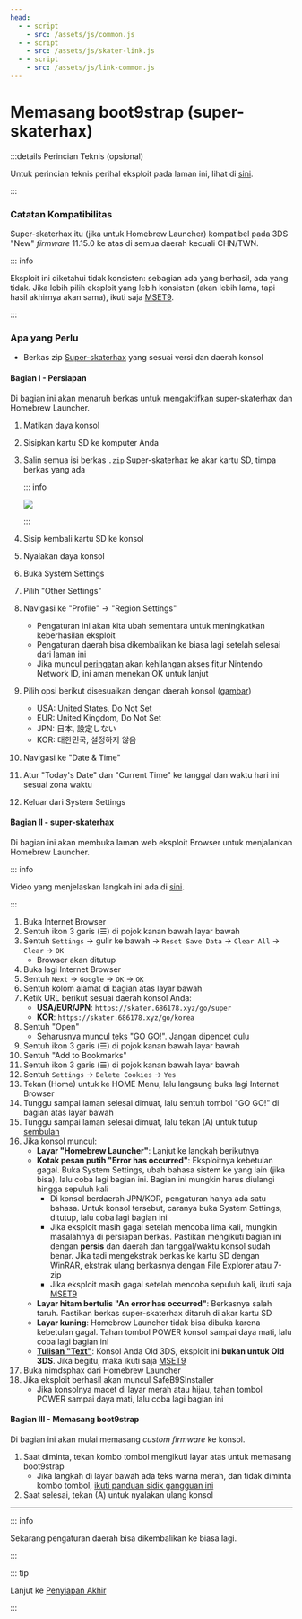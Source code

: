 ```yaml
---
head:
  - - script
    - src: /assets/js/common.js
  - - script
    - src: /assets/js/skater-link.js
  - - script
    - src: /assets/js/link-common.js
---
```


# Memasang boot9strap (super-skaterhax)

:::details Perincian Teknis (opsional)

Untuk perincian teknis perihal eksploit pada laman ini, lihat di [sini](https://github.com/zoogie/super-skaterhax).

:::

### Catatan Kompatibilitas

Super-skaterhax itu (jika untuk Homebrew Launcher) kompatibel pada 3DS "New" _firmware_ 11.15.0 ke atas di semua daerah kecuali CHN/TWN.

::: info

Eksploit ini diketahui tidak konsisten: sebagian ada yang berhasil, ada yang tidak. Jika lebih pilih eksploit yang lebih konsisten (akan lebih lama, tapi hasil akhirnya akan sama), ikuti saja [MSET9](installing-boot9strap-\(mset9\)).

:::

### Apa yang Perlu

- Berkas zip [Super-skaterhax](https://skater.nintendohomebrew.com) yang sesuai versi dan daerah konsol

#### Bagian I - Persiapan

Di bagian ini akan menaruh berkas untuk mengaktifkan super-skaterhax dan Homebrew Launcher.

1. Matikan daya konsol

2. Sisipkan kartu SD ke komputer Anda

3. Salin semua isi berkas `.zip` Super-skaterhax ke akar kartu SD, timpa berkas yang ada

    ::: info

    ![](/images/screenshots/skaterhax/skater-root-layout.png)

    :::

4. Sisip kembali kartu SD ke konsol

5. Nyalakan daya konsol

6. Buka System Settings

7. Pilih "Other Settings"

8. Navigasi ke "Profile" -> "Region Settings"
    - Pengaturan ini akan kita ubah sementara untuk meningkatkan keberhasilan eksploit
    - Pengaturan daerah bisa dikembalikan ke biasa lagi setelah selesai dari laman ini
    - Jika muncul [peringatan](/images/screenshots/skaterhax/country-change-notice.png) akan kehilangan akses fitur Nintendo Network ID, ini aman menekan OK untuk lanjut

9. Pilih opsi berikut disesuaikan dengan daerah konsol ([gambar](/images/screenshots/skaterhax/skater-lang.png))
    - USA: United States, Do Not Set
    - EUR: United Kingdom, Do Not Set
    - JPN: 日本, 設定しない
    - KOR: 대한민국, 설정하지 않음

10. Navigasi ke "Date & Time"

11. Atur "Today's Date" dan "Current Time" ke tanggal dan waktu hari ini sesuai zona waktu

12. Keluar dari System Settings

#### Bagian II - super-skaterhax

Di bagian ini akan membuka laman web eksploit Browser untuk menjalankan Homebrew Launcher.

::: info

Video yang menjelaskan langkah ini ada di [sini](https://www.youtube.com/watch?v=DEcZB72vJts).

:::

1. Buka Internet Browser
2. Sentuh ikon 3 garis (☰) di pojok kanan bawah layar bawah
3. Sentuh `Settings` -> gulir ke bawah -> `Reset Save Data` -> `Clear All` -> `Clear` -> `OK`
    - Browser akan ditutup
4. Buka lagi Internet Browser
5. Sentuh `Next` -> `Google` -> `OK` -> `OK`
6. Sentuh kolom alamat di bagian atas layar bawah
7. Ketik URL berikut sesuai daerah konsol Anda:
    - **USA/EUR/JPN**: `https://skater.686178.xyz/go/super`
    - **KOR**: `https://skater.686178.xyz/go/korea`
8. Sentuh "Open"
    - Seharusnya muncul teks "GO GO!". Jangan dipencet dulu
9. Sentuh ikon 3 garis (☰) di pojok kanan bawah layar bawah
10. Sentuh "Add to Bookmarks"
11. Sentuh ikon 3 garis (☰) di pojok kanan bawah layar bawah
12. Sentuh `Settings` -> `Delete Cookies` -> `Yes`
13. Tekan (Home) untuk ke HOME Menu, lalu langsung buka lagi Internet Browser
14. Tunggu sampai laman selesai dimuat, lalu sentuh tombol "GO GO!" di bagian atas layar bawah
15. Tunggu sampai laman selesai dimuat, lalu tekan (A) untuk tutup [sembulan](/images/screenshots/skaterhax/skater-popup.png)
16. Jika konsol muncul:
    - **Layar "Homebrew Launcher"**: Lanjut ke langkah berikutnya
    - **Kotak pesan putih "Error has occurred"**: Eksploitnya kebetulan gagal. Buka System Settings, ubah bahasa sistem ke yang lain (jika bisa), lalu coba lagi bagian ini. Bagian ini mungkin harus diulangi hingga sepuluh kali
        - Di konsol berdaerah JPN/KOR, pengaturan hanya ada satu bahasa. Untuk konsol tersebut, caranya buka System Settings, ditutup, lalu coba lagi bagian ini
        - Jika eksploit masih gagal setelah mencoba lima kali, mungkin masalahnya di persiapan berkas. Pastikan mengikuti bagian ini dengan **persis** dan daerah dan tanggal/waktu konsol sudah benar. Jika tadi mengekstrak berkas ke kartu SD dengan WinRAR, ekstrak ulang berkasnya dengan File Explorer atau 7-zip
        - Jika eksploit masih gagal setelah mencoba sepuluh kali, ikuti saja [MSET9](installing-boot9strap-\(mset9\))
    - **Layar hitam bertulis "An error has occurred"**: Berkasnya salah taruh. Pastikan berkas super-skaterhax ditaruh di akar kartu SD
    - **Layar kuning**: Homebrew Launcher tidak bisa dibuka karena kebetulan gagal. Tahan tombol POWER konsol sampai daya mati, lalu coba lagi bagian ini
    - **[Tulisan "Text"](/images/screenshots/skaterhax/skater-old3ds.png)**: Konsol Anda Old 3DS, eksploit ini **bukan untuk Old 3DS**. Jika begitu, maka ikuti saja [MSET9](installing-boot9strap-\(mset9\))
17. Buka nimdsphax dari Homebrew Launcher
18. Jika eksploit berhasil akan muncul SafeB9SInstaller
    - Jika konsolnya macet di layar merah atau hijau, tahan tombol POWER sampai daya mati, lalu coba lagi bagian ini

#### Bagian III - Memasang boot9strap

Di bagian ini akan mulai memasang _custom firmware_ ke konsol.

1. Saat diminta, tekan kombo tombol mengikuti layar atas untuk memasang boot9strap
    - Jika langkah di layar bawah ada teks warna merah, dan tidak diminta kombo tombol, [ikuti panduan sidik gangguan ini](troubleshooting-super-skaterhax)
2. Saat selesai, tekan (A) untuk nyalakan ulang konsol

<!--@include: ./_include/configure-luma3ds.md -->

<!--@include: ./_include/luma3ds-installed-note.md -->

___

::: info

Sekarang pengaturan daerah bisa dikembalikan ke biasa lagi.

:::

::: tip

Lanjut ke [Penyiapan Akhir](finalizing-setup)

:::
